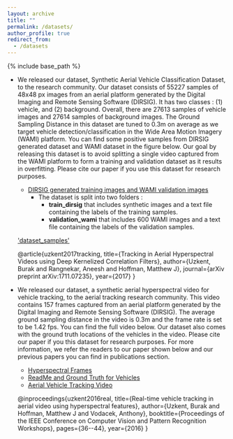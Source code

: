 ```yaml
---
layout: archive
title: ""
permalink: /datasets/
author_profile: true
redirect_from:
  - /datasets
---
```


{% include base_path %}

- We released our dataset, Synthetic Aerial Vehicle Classification Dataset, to the research community. Our dataset consists of 55227 samples of 48x48 px images from an aerial platform generated by the Digital Imaging and Remote Sensing Software (DIRSIG). It has two classes : (1) vehicle, and (2) background. Overall, there are 27613 samples of vehicle images and 27614 samples of background images. The Ground Sampling Distance in this dataset are tuned to 0.3m on average as we target vehicle detection/classification in the Wide Area Motion Imagery (WAMI) platform. You can find some positive samples from DIRSIG generated dataset and WAMI dataset in the figure below. Our goal by releasing this dataset is to avoid splitting a single video captured from the WAMI platform to form a training and validation dataset as it results in overfitting. Please cite our paper if you use this dataset for research purposes.

	- [DIRSIG generated training images and WAMI validation images](https://drive.google.com/open?id=1cQIM2a7gNaxlE2oFdQ_O-GqgBo84fLia)
		- The dataset is split into two folders :
			- **train_dirsig** that includes synthetic images and a text file containing the labels of the training samples.
			- **validation_wami** that includes 600 WAMI images and a text file containing the labels of the validation samples.

	['dataset_samples'](./images/positives_vehicle_detection.jpg)

	@article{uzkent2017tracking,
  		title={Tracking in Aerial Hyperspectral Videos using Deep Kernelized Correlation Filters},
  		author={Uzkent, Burak and Rangnekar, Aneesh and Hoffman, Matthew J},
  		journal={arXiv preprint arXiv:1711.07235},
  		year={2017}
	}

- We released our dataset, a synthetic aerial hyperspectral video for vehicle tracking, to the aerial tracking research community. This video contains 157 frames captured from an aerial platform generated by the Digital Imaging and Remote Sensing Software (DIRSIG). The average ground sampling distance in the video is 0.3m and the frame rate is set to be 1.42 fps. You can find the full video below. Our dataset also comes with the ground truth locations of the vehicles in the video. Please cite our paper if you this dataset for research purposes. For more information, we refer the readers to our paper shown below and our previous papers you can find in publications section.

	- [Hyperspectral Frames](https://drive.google.com/file/u/1/d/0B3lpS7qMFUmwTUQwaUpiOVN2SDA/view)
	- [ReadMe and Ground Truth for Vehicles](./Datasets/GroundTruth.zip)
	- [Aerial Vehicle Tracking Video](https://www.youtube.com/watch?v=-1-9WZH0Ki4)

	@inproceedings{uzkent2016real,
	  	title={Real-time vehicle tracking in aerial video using hyperspectral features},
	  	author={Uzkent, Burak and Hoffman, Matthew J and Vodacek, Anthony},
	 	booktitle={Proceedings of the IEEE Conference on Computer Vision and Pattern Recognition Workshops},
	  	pages={36--44},
	  	year={2016}
	}


